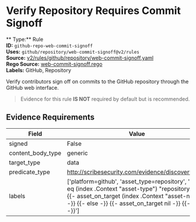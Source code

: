 # Verify Repository Requires Commit Signoff  
** Type:** Rule  
**ID:** `github-repo-web-commit-signoff`  
**Uses:** `github/repository/web-commit-signoff@v2/rules`  
**Source:** [v2/rules/github/repository/web-commit-signoff.yaml](https://github.com/scribe-public/sample-policies/v2/rules/github/repository/web-commit-signoff.yaml)  
**Rego Source:** [web-commit-signoff.rego](https://github.com/scribe-public/sample-policies/v2/rules/github/repository/web-commit-signoff.rego)  
**Labels:** GitHub, Repository  

Verify contributors sign off on commits to the GitHub repository through the GitHub web interface.

> Evidence for this rule **IS NOT** required by default but is recommended.


## Evidence Requirements  
| Field | Value |
|-------|-------|
| signed | False |
| content_body_type | generic |
| target_type | data |
| predicate_type | http://scribesecurity.com/evidence/discovery/v0.1 |
| labels | ['platform=github', 'asset_type=repository', '{{- if eq (index .Context "asset-type") "repository" -}} {{- asset_on_target (index .Context "asset-name") -}} {{- else -}} {{- asset_on_target nil -}} {{- end -}}'] |

